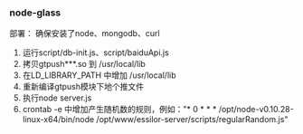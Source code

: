 ### node-glass

部署：  确保安装了node、mongodb、curl
1. 运行script/db-init.js、script/baiduApi.js
2. 拷贝gtpush***.so 到 /usr/local/lib
3. 在LD_LIBRARY_PATH 中增加 /usr/local/lib
4. 重新编译gtpush模块下地个推文件
5. 执行node server.js
6. crontab -e 中增加产生随机数的规则，例如："* 0 * * * /opt/node-v0.10.28-linux-x64/bin/node /opt/www/essilor-server/scripts/regularRandom.js"
